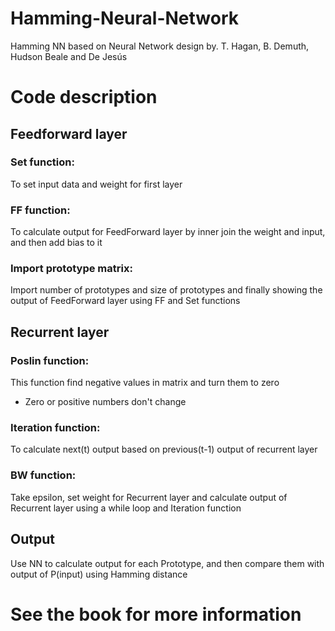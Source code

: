 # Hamming-Neural-Network
Hamming NN based on Neural Network design by. T. Hagan, B. Demuth, Hudson Beale and De Jesús
# Code description
## Feedforward layer
### Set function:
To set input data and weight for first layer
### FF function:
To calculate output for FeedForward layer by inner join the weight and input, and then add bias to it
### Import prototype matrix:
Import number of prototypes and size of prototypes and finally showing the output of FeedForward layer using FF and Set functions
## Recurrent layer
### Poslin function:
This function find negative values in matrix and turn them to zero
* Zero or positive numbers don't change
### Iteration function:
To calculate next(t) output based on previous(t-1) output of recurrent layer
### BW function:
Take epsilon, set weight for Recurrent layer and calculate output of Recurrent layer using a while loop and Iteration function
## Output
Use NN to calculate output for each Prototype, and then compare them with output of P(input) using Hamming distance
# See the book for more information 
